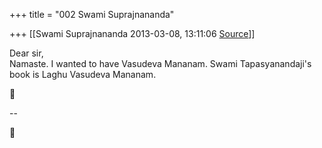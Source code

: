 +++
title = "002 Swami Suprajnananda"

+++
[[Swami Suprajnananda	2013-03-08, 13:11:06 [Source](https://groups.google.com/g/samskrita/c/Dk3jfOV6y_E)]]



Dear sir,  
Namaste. I wanted to have Vasudeva Mananam. Swami Tapasyanandaji's  
book is Laghu Vasudeva Mananam.  



--  



